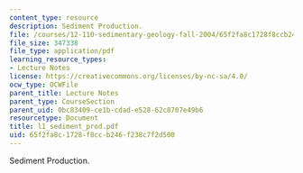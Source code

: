 ```yaml
---
content_type: resource
description: Sediment Production.
file: /courses/12-110-sedimentary-geology-fall-2004/65f2fa8c1728f8ccb246f238c7f2d500_l1_sediment_prod.pdf
file_size: 347338
file_type: application/pdf
learning_resource_types:
- Lecture Notes
license: https://creativecommons.org/licenses/by-nc-sa/4.0/
ocw_type: OCWFile
parent_title: Lecture Notes
parent_type: CourseSection
parent_uid: 0bc83409-ce1b-cdad-e528-62c8707e49b6
resourcetype: Document
title: l1_sediment_prod.pdf
uid: 65f2fa8c-1728-f8cc-b246-f238c7f2d500
---
```

Sediment Production.